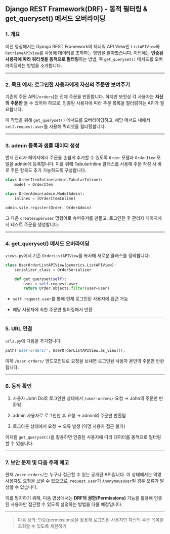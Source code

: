 
## Django REST Framework(DRF) - 동적 필터링 & get_queryset() 메서드 오버라이딩

### 1. 개요

이전 영상에서는 Django REST Framework의 제너릭 API View인 `ListAPIView`와 `RetrieveAPIView`를 사용해 데이터를 조회하는 방법을 알아봤습니다. 이번에는 **인증된 사용자에 따라 쿼리셋을 동적으로 필터링**하는 방법, 즉 `get_queryset()` 메서드를 오버라이딩하는 방법을 소개합니다.

---

### 2. 목표 예시: 로그인한 사용자에게 자신의 주문만 보여주기

기존의 주문 API(`/orders`)는 전체 주문을 반환합니다. 하지만 보안상 각 사용자는 **자신의 주문만** 볼 수 있어야 하므로, 인증된 사용자에 따라 주문 목록을 필터링하는 API가 필요합니다.

이 작업을 위해 `get_queryset()` 메서드를 오버라이딩하고, 해당 메서드 내에서 `self.request.user`를 사용해 쿼리셋을 필터링합니다.

---

### 3. admin 등록과 샘플 데이터 생성

먼저 관리자 페이지에서 주문을 손쉽게 추가할 수 있도록 `Order` 모델과 `OrderItem` 모델을 admin에 등록합니다. 이를 위해 TabularInline 클래스를 사용해 주문 작성 시 바로 주문 항목도 추가 가능하도록 구성합니다.

```python
class OrderItemInline(admin.TabularInline):
    model = OrderItem

class OrderAdmin(admin.ModelAdmin):
    inlines = [OrderItemInline]

admin.site.register(Order, OrderAdmin)
```

그 다음 `createsuperuser` 명령어로 슈퍼유저를 만들고, 로그인한 후 관리자 페이지에서 테스트 주문을 생성합니다.

---

### 4. get_queryset() 메서드 오버라이딩

`views.py`에서 기존 `OrderListAPIView`를 복사해 새로운 클래스를 정의합니다:

```python
class UserOrderListAPIView(generics.ListAPIView):
    serializer_class = OrderSerializer

    def get_queryset(self):
        user = self.request.user
        return Order.objects.filter(user=user)
```

- `self.request.user`를 통해 현재 로그인된 사용자에 접근 가능
    
- 해당 사용자에 속한 주문만 필터링해서 반환
    

---

### 5. URL 연결

`urls.py`에 다음을 추가합니다:

```python
path('user-orders/', UserOrderListAPIView.as_view()),
```

이제 `/user-orders/` 엔드포인트로 요청을 보내면 로그인된 사용자 본인의 주문만 반환됩니다.

---

### 6. 동작 확인

1. 사용자 John Do로 로그인한 상태에서 `/user-orders/` 요청 → John의 주문만 반환됨
    
2. admin 사용자로 로그인한 후 요청 → admin의 주문만 반환됨
    
3. 로그아웃 상태에서 요청 → 오류 발생 (익명 사용자 접근 불가)
    

이처럼 `get_queryset()`을 활용하면 인증된 사용자에 따라 데이터를 동적으로 필터링할 수 있습니다.

---

### 7. 보안 문제 및 다음 주제 예고

현재 `/user-orders/`는 누구나 접근할 수 있는 공개된 API입니다. 이 상태에서는 익명 사용자도 요청을 보낼 수 있으므로, `request.user`가 `AnonymousUser`일 경우 오류가 발생할 수 있습니다.

이를 방지하기 위해, 다음 영상에서는 **DRF의 권한(Permissions)** 기능을 활용해 인증된 사용자만 접근할 수 있도록 설정하는 방법을 다룰 예정입니다.

---

> 다음 강의: 인증(permissions)을 활용해 로그인된 사용자만 자신의 주문 목록을 조회할 수 있도록 제한하기